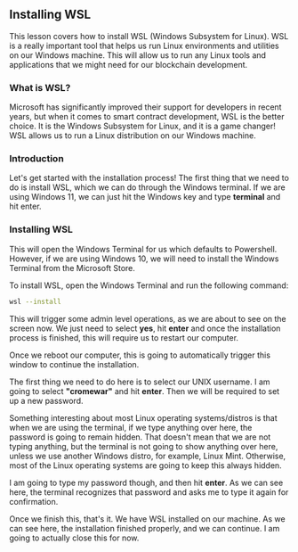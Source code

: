 ## Installing WSL

This lesson covers how to install WSL (Windows Subsystem for Linux). WSL is a really important tool that helps us run Linux environments and utilities on our Windows machine. This will allow us to run any Linux tools and applications that we might need for our blockchain development.

### What is WSL?

Microsoft has significantly improved their support for developers in recent years, but when it comes to smart contract development, WSL is the better choice. It is the Windows Subsystem for Linux, and it is a game changer! WSL allows us to run a Linux distribution on our Windows machine. 

### Introduction

Let's get started with the installation process! The first thing that we need to do is install WSL, which we can do through the Windows terminal. If we are using Windows 11, we can just hit the Windows key and type **terminal** and hit enter. 

### Installing WSL

This will open the Windows Terminal for us which defaults to Powershell. However, if we are using Windows 10, we will need to install the Windows Terminal from the Microsoft Store.

To install WSL, open the Windows Terminal and run the following command:

```bash
wsl --install
```

This will trigger some admin level operations, as we are about to see on the screen now. We just need to select **yes**, hit **enter** and once the installation process is finished, this will require us to restart our computer.

Once we reboot our computer, this is going to automatically trigger this window to continue the installation.

The first thing we need to do here is to select our UNIX username. I am going to select **"cromewar"** and hit **enter**. Then we will be required to set up a new password.

Something interesting about most Linux operating systems/distros is that when we are using the terminal, if we type anything over here, the password is going to remain hidden. That doesn't mean that we are not typing anything, but the terminal is not going to show anything over here, unless we use another Windows distro, for example, Linux Mint. Otherwise, most of the Linux operating systems are going to keep this always hidden.

I am going to type my password though, and then hit **enter**. As we can see here, the terminal recognizes that password and asks me to type it again for confirmation.

Once we finish this, that's it. We have WSL installed on our machine. As we can see here, the installation finished properly, and we can continue. I am going to actually close this for now. 
